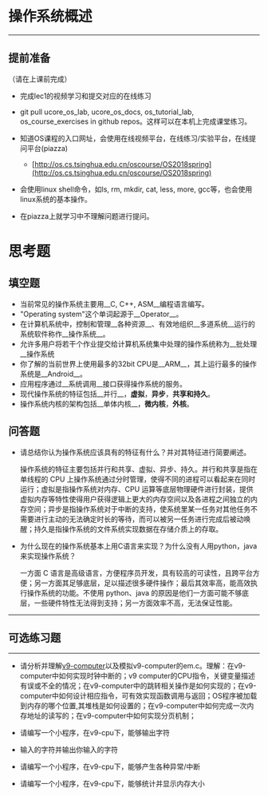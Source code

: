 # 操作系统概述

---

## **提前准备**

（请在上课前完成）

* 完成lec1的视频学习和提交对应的在线练习
* git pull ucore\_os\_lab, ucore\_os\_docs, os\_tutorial\_lab, os\_course\_exercises in github repos。这样可以在本机上完成课堂练习。
* 知道OS课程的入口网址，会使用在线视频平台，在线练习/实验平台，在线提问平台\(piazza\)
  * [http://os.cs.tsinghua.edu.cn/oscourse/OS2018spring](http://os.cs.tsinghua.edu.cn/oscourse/OS2018spring)


* 会使用linux shell命令，如ls, rm, mkdir, cat, less, more, gcc等，也会使用linux系统的基本操作。
* 在piazza上就学习中不理解问题进行提问。



# 思考题

## 填空题

* 当前常见的操作系统主要用__C, C++, ASM__编程语言编写。
* "Operating system"这个单词起源于__Operator__。
* 在计算机系统中，控制和管理__各种资源__、有效地组织__多道系统__运行的系统软件称作__操作系统__。
* 允许多用户将若干个作业提交给计算机系统集中处理的操作系统称为__批处理__操作系统
* 你了解的当前世界上使用最多的32bit CPU是__ARM__，其上运行最多的操作系统是__Android__。
* 应用程序通过__系统调用__接口获得操作系统的服务。
* 现代操作系统的特征包括__并行__，__虚拟__，__异步__，__共享和持久__。
* 操作系统内核的架构包括__单体内核__，__微内核__，__外核__。


## 问答题

- 请总结你认为操作系统应该具有的特征有什么？并对其特征进行简要阐述。

  操作系统的特征主要包括并行和共享、虚拟、异步、持久。并行和共享是指在单线程的 CPU 上操作系统通过分时管理，使得不同的进程可以看起来在同时运行；虚拟是指操作系统对内存、CPU 运算等底层物理硬件进行封装，提供虚拟内存等特性使得用户获得逻辑上更大的内存空间以及各进程之间独立的内存空间；异步是指操作系统对于中断的支持，使系统里某一任务对其他任务不需要进行主动的无法确定时长的等待，而可以被另一任务进行完成后被动唤醒；持久是指操作系统的文件系统实现数据在存储介质上的存取。


- 为什么现在的操作系统基本上用C语言来实现？为什么没有人用python，java来实现操作系统？

  一方面 C 语言是高级语言，方便程序员开发，具有较高的可读性，且跨平台方便；另一方面其足够底层，足以描述很多硬件操作；最后其效率高，能高效执行操作系统的功能。不使用 python、java 的原因是他们一方面可能不够底层，一些硬件特性无法得到支持；另一方面效率不高，无法保证性能。

---

## 可选练习题

---

- 请分析并理解[v9\-computer](https://github.com/chyyuu/os_tutorial_lab/blob/master/v9_computer/docs/v9_computer.md)以及模拟v9\-computer的em.c。理解：在v9\-computer中如何实现时钟中断的；v9 computer的CPU指令，关键变量描述有误或不全的情况；在v9\-computer中的跳转相关操作是如何实现的；在v9\-computer中如何设计相应指令，可有效实现函数调用与返回；OS程序被加载到内存的哪个位置,其堆栈是如何设置的；在v9\-computer中如何完成一次内存地址的读写的；在v9\-computer中如何实现分页机制；


- 请编写一个小程序，在v9-cpu下，能够输出字符


- 输入的字符并输出你输入的字符


- 请编写一个小程序，在v9-cpu下，能够产生各种异常/中断


- 请编写一个小程序，在v9-cpu下，能够统计并显示内存大小

